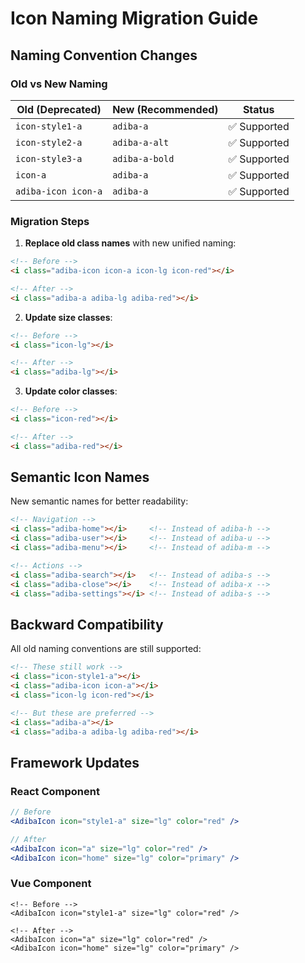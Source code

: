 # Icon Naming Migration Guide

## Naming Convention Changes

### Old vs New Naming

| Old (Deprecated) | New (Recommended) | Status |
|------------------|-------------------|---------|
| `icon-style1-a` | `adiba-a` | ✅ Supported |
| `icon-style2-a` | `adiba-a-alt` | ✅ Supported |
| `icon-style3-a` | `adiba-a-bold` | ✅ Supported |
| `icon-a` | `adiba-a` | ✅ Supported |
| `adiba-icon icon-a` | `adiba-a` | ✅ Supported |

### Migration Steps

1. **Replace old class names** with new unified naming:
```html
<!-- Before -->
<i class="adiba-icon icon-a icon-lg icon-red"></i>

<!-- After -->
<i class="adiba-a adiba-lg adiba-red"></i>
```

2. **Update size classes**:
```html
<!-- Before -->
<i class="icon-lg"></i>

<!-- After -->
<i class="adiba-lg"></i>
```

3. **Update color classes**:
```html
<!-- Before -->
<i class="icon-red"></i>

<!-- After -->
<i class="adiba-red"></i>
```

## Semantic Icon Names

New semantic names for better readability:

```html
<!-- Navigation -->
<i class="adiba-home"></i>     <!-- Instead of adiba-h -->
<i class="adiba-user"></i>     <!-- Instead of adiba-u -->
<i class="adiba-menu"></i>     <!-- Instead of adiba-m -->

<!-- Actions -->
<i class="adiba-search"></i>   <!-- Instead of adiba-s -->
<i class="adiba-close"></i>    <!-- Instead of adiba-x -->
<i class="adiba-settings"></i> <!-- Instead of adiba-s -->
```

## Backward Compatibility

All old naming conventions are still supported:

```html
<!-- These still work -->
<i class="icon-style1-a"></i>
<i class="adiba-icon icon-a"></i>
<i class="icon-lg icon-red"></i>

<!-- But these are preferred -->
<i class="adiba-a"></i>
<i class="adiba-a adiba-lg adiba-red"></i>
```

## Framework Updates

### React Component
```jsx
// Before
<AdibaIcon icon="style1-a" size="lg" color="red" />

// After
<AdibaIcon icon="a" size="lg" color="red" />
<AdibaIcon icon="home" size="lg" color="primary" />
```

### Vue Component
```vue
<!-- Before -->
<AdibaIcon icon="style1-a" size="lg" color="red" />

<!-- After -->
<AdibaIcon icon="a" size="lg" color="red" />
<AdibaIcon icon="home" size="lg" color="primary" />
```